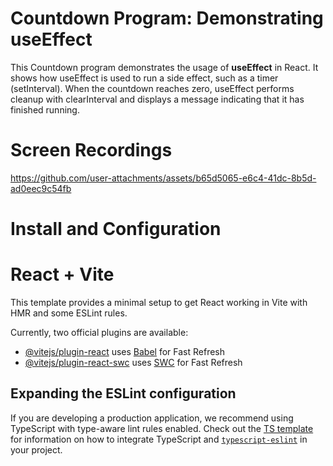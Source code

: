 # Countdown Program: Demonstrating useEffect

This Countdown program demonstrates the usage of **useEffect** in React.
It shows how useEffect is used to run a side effect, such as a timer (setInterval).
When the countdown reaches zero, useEffect performs cleanup with clearInterval and displays a message indicating that it has finished running.

# Screen Recordings

https://github.com/user-attachments/assets/b65d5065-e6c4-41dc-8b5d-ad0eec9c54fb

# Install and Configuration

# React + Vite

This template provides a minimal setup to get React working in Vite with HMR and some ESLint rules.

Currently, two official plugins are available:

- [@vitejs/plugin-react](https://github.com/vitejs/vite-plugin-react/blob/main/packages/plugin-react) uses [Babel](https://babeljs.io/) for Fast Refresh
- [@vitejs/plugin-react-swc](https://github.com/vitejs/vite-plugin-react/blob/main/packages/plugin-react-swc) uses [SWC](https://swc.rs/) for Fast Refresh

## Expanding the ESLint configuration

If you are developing a production application, we recommend using TypeScript with type-aware lint rules enabled. Check out the [TS template](https://github.com/vitejs/vite/tree/main/packages/create-vite/template-react-ts) for information on how to integrate TypeScript and [`typescript-eslint`](https://typescript-eslint.io) in your project.
